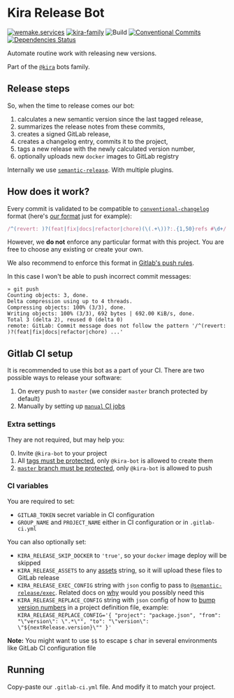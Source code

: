 # Kira Release Bot

[![wemake.services](https://img.shields.io/badge/%20-wemake.services-green.svg?label=%20&logo=data%3Aimage%2Fpng%3Bbase64%2CiVBORw0KGgoAAAANSUhEUgAAABAAAAAQCAMAAAAoLQ9TAAAABGdBTUEAALGPC%2FxhBQAAAAFzUkdCAK7OHOkAAAAbUExURQAAAAAAAAAAAAAAAAAAAAAAAAAAAAAAAP%2F%2F%2F5TvxDIAAAAIdFJOUwAjRA8xXANAL%2Bv0SAAAADNJREFUGNNjYCAIOJjRBdBFWMkVQeGzcHAwksJnAPPZGOGAASzPzAEHEGVsLExQwE7YswCb7AFZSF3bbAAAAABJRU5ErkJggg%3D%3D)](https://wemake.services)
[![kira-family](https://img.shields.io/badge/kira-family-pink.svg)](https://github.com/wemake-services/kira)
![Build](https://github.com/wemake-services/kira-release/workflows/Build/badge.svg?branch=master&event=push)
[![Conventional Commits](https://img.shields.io/badge/Conventional%20Commits-1.0.0-yellow.svg)](https://conventionalcommits.org)
[![Dependencies Status](https://img.shields.io/badge/dependencies-up%20to%20date-brightgreen.svg)](https://github.com/wemake-services/kira-release/pulls?utf8=%E2%9C%93&q=is%3Apr%20author%3Aapp%2Fdependabot)

Automate routine work with releasing new versions.

Part of the [`@kira`](https://github.com/wemake-services/kira) bots family.

## Release steps

So, when the time to release comes our bot:

1. calculates a new semantic version since the last tagged release,
2. summarizes the release notes from these commits,
3. creates a signed GitLab release,
4. creates a changelog entry, commits it to the project,
5. tags a new release with the newly calculated version number,
6. optionally uploads new `docker` images to GitLab registry

Internally we use [`semantic-release`](https://github.com/semantic-release/semantic-release).
With multiple plugins.

## How does it work?

Every commit is validated to be compatible to [`conventional-changelog`](https://github.com/conventional-changelog)
format (here's [our format](https://github.com/wemake-services/kira-setup/blob/master/kira_setup/pipelines/project.py#L7) just for example):

```js
/^(revert: )?(feat|fix|docs|refactor|chore)(\(.+\))?:.{1,50}refs #\d+/
```

However, we **do not** enforce any particular format with this project.
You are free to choose any existing or create your own.

We also recommend to enforce this format in [Gitlab's push rules](https://docs.gitlab.com/ee/push_rules/push_rules.html#commit-messages-with-a-specific-reference).

In this case I won't be able to push incorrect commit messages:

```
» git push
Counting objects: 3, done.
Delta compression using up to 4 threads.
Compressing objects: 100% (3/3), done.
Writing objects: 100% (3/3), 692 bytes | 692.00 KiB/s, done.
Total 3 (delta 2), reused 0 (delta 0)
remote: GitLab: Commit message does not follow the pattern '/^(revert: )?(feat|fix|docs|refactor|chore) ...'
```

## Gitlab CI setup

It is recommended to use this bot as a part of your CI.
There are two possible ways to release your software:

1. On every push to `master` (we consider `master` branch protected by default)
2. Manually by setting up [`manual` CI jobs](https://docs.gitlab.com/ee/ci/yaml/#whenmanual)

### Extra settings

They are not required, but may help you:

0. Invite `@kira-bot` to your project
1. All [tags must be protected](https://docs.gitlab.com/ee/user/project/protected_tags.html), only `@kira-bot` is allowed to create them
2. [`master` branch must be protected](https://docs.gitlab.com/ee/user/project/protected_branches.html), only `@kira-bot` is allowed to push

### CI variables

You are required to set:

- `GITLAB_TOKEN` secret variable in CI configuration
- `GROUP_NAME` and `PROJECT_NAME` either in CI configuration or in `.gitlab-ci.yml`

You can also optionally set:

- `KIRA_RELEASE_SKIP_DOCKER` to `'true'`, so your `docker` image deploy will be skipped
- `KIRA_RELEASE_ASSETS` to any [assets](https://github.com/semantic-release/git#assets) string, so it will upload these files to GitLab release
- `KIRA_RELEASE_EXEC_CONFIG` string with `json` config to pass to [`@semantic-release/exec`](https://github.com/semantic-release/exec). Related docs on [why](https://semantic-release.gitbook.io/semantic-release/support/faq#how-can-i-use-a-npm-build-script-that-requires-the-package-jsons-version) would you possibly need this
- `KIRA_RELEASE_REPLACE_CONFIG` string with `json` config of how to [bump version numbers](https://github.com/google/semantic-release-replace-plugin) in a project definition file, example: `KIRA_RELEASE_REPLACE_CONFIG='{ "project": "package.json", "from": "\"version\": \".*\"", "to": "\"version\": \"${nextRelease.version}\"" }'`

**Note:** You might want to use `$$` to escape `$` char in several environments like GitLab CI configuration file


## Running

Copy-paste our `.gitlab-ci.yml` file. And modify it to match your project.

